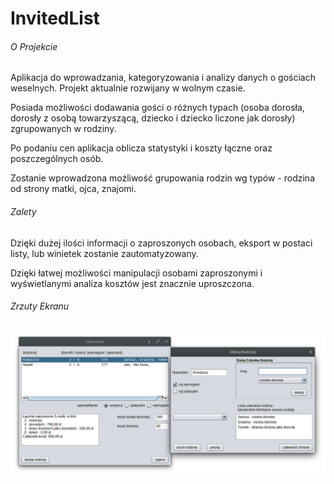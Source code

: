 # InvitedList

###### O Projekcie
Aplikacja do wprowadzania, kategoryzowania i analizy danych o gościach weselnych. Projekt aktualnie rozwijany w wolnym czasie.

Posiada możliwości dodawania gości o różnych typach (osoba dorosła, dorosły z osobą towarzyszącą, dziecko i dziecko liczone jak dorosły) zgrupowanych w rodziny.

Po podaniu cen aplikacja oblicza statystyki i koszty łączne oraz poszczególnych osób.

Zostanie wprowadzona możliwość grupowania rodzin wg typów - rodzina od strony matki, ojca, znajomi.

###### Zalety

Dzięki dużej ilości informacji o zaproszonych osobach, eksport w postaci listy, lub winietek zostanie zautomatyzowany.

Dzięki łatwej możliwości manipulacji osobami zaproszonymi i wyświetlanymi analiza kosztów jest znacznie uproszczona.

###### Zrzuty Ekranu

![Wygląd programu](https://raw.githubusercontent.com/rkowalik/InvitedList/master/src/img/scrn.png)

